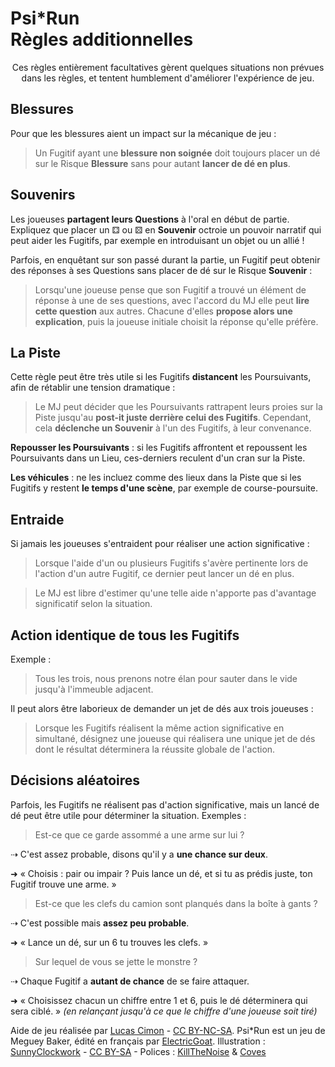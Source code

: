 # <span class="psirun">Psi<span class="asterisk">*</span>Run</span><br> Règles additionnelles
<center>
Ces règles entièrement facultatives gèrent quelques situations non prévues dans les règles,
et tentent humblement d'améliorer l'expérience de jeu.
</center>

## Blessures
Pour que les blessures aient un impact sur la mécanique de jeu :

> Un Fugitif ayant une **blessure non soignée** doit toujours placer un dé sur le Risque **Blessure** sans pour autant **lancer de dé en plus**.

## Souvenirs
Les joueuses **partagent leurs Questions** à l'oral en début de partie.
Expliquez que placer un ⚃ ou ⚄ en **Souvenir** octroie un pouvoir narratif
qui peut aider les Fugitifs, par exemple en introduisant un objet ou un allié !
<!-- = flashback dans Blades in the Dark -->

Parfois, en enquêtant sur son passé durant la partie,
un Fugitif peut obtenir des réponses à ses Questions
sans placer de dé sur le Risque **Souvenir** :

> Lorsqu'une joueuse pense que son Fugitif a trouvé un élément de réponse à une de ses questions,
> avec l'accord du MJ elle peut **lire cette question** aux autres.
> Chacune d'elles **propose alors une explication**,
> puis la joueuse initiale choisit la réponse qu'elle préfère.

## La Piste
Cette règle peut être très utile si les Fugitifs **distancent** les Poursuivants,
afin de rétablir une tension dramatique :

> Le MJ peut décider que les Poursuivants rattrapent leurs proies sur la Piste
> jusqu'au **post-it juste derrière celui des Fugitifs**.
> Cependant, cela **déclenche un Souvenir** à l'un des Fugitifs, à leur convenance.

**Repousser les Poursuivants** : si les Fugitifs affrontent et repoussent les Poursuivants dans un Lieu,
ces-derniers reculent d'un cran sur la Piste.

**Les véhicules** : ne les incluez comme des lieux dans la Piste que si les Fugitifs y restent **le temps d'une scène**, par exemple de course-poursuite.

## Entraide
Si jamais les joueuses s'entraident pour réaliser une action significative :

> Lorsque l'aide d'un ou plusieurs Fugitifs s'avère pertinente lors de l'action d'un autre Fugitif, ce dernier peut lancer un dé en plus.

> Le MJ est libre d'estimer qu'une telle aide n'apporte pas d'avantage significatif selon la situation.

## Action identique de tous les Fugitifs
Exemple :

> Tous les trois, nous prenons notre élan pour sauter dans le vide jusqu'à l'immeuble adjacent.

Il peut alors être laborieux de demander un jet de dés aux trois joueuses :

> Lorsque les Fugitifs réalisent la même action significative en simultané, désignez une joueuse qui réalisera une unique jet de dés dont le résultat déterminera la réussite globale de l'action.

## Décisions aléatoires
Parfois, les Fugitifs ne réalisent pas d'action significative,
mais un lancé de dé peut être utile pour déterminer la situation.
Exemples :

<p class="half-break"></p>

> Est-ce que ce garde assommé a une arme sur lui ?

⇢ C'est assez probable, disons qu'il y a **une chance sur deux**.

➜ « Choisis : pair ou impair ? Puis lance un dé, et si tu as prédis juste, ton Fugitif trouve une arme. »

<p class="half-break"></p>

> Est-ce que les clefs du camion sont planqués dans la boîte à gants ?

⇢ C'est possible mais **assez peu probable**.

➜ « Lance un dé, sur un 6 tu trouves les clefs. »

<p class="half-break"></p>

> Sur lequel de vous se jette le monstre ?

⇢ Chaque Fugitif a **autant de chance** de se faire attaquer.

➜ « Choisissez chacun un chiffre entre 1 et 6, puis le dé déterminera qui sera ciblé. »
_(en relançant jusqu'à ce que le chiffre d'une joueuse soit tiré)_

<footer>

Aide de jeu réalisée par [Lucas Cimon](https://chezsoi.org/lucas/blog/) - [CC BY-NC-SA](https://creativecommons.org/licenses/by-nc-sa/3.0/fr/).
Psi*Run est un jeu de Meguey Baker, édité en français par [ElectricGoat](https://electric-goat.net/products/1).
Illustration : [SunnyClockwork](https://www.deviantart.com/sunnyclockwork/art/Firebrand-Remembers-520559447) - [CC BY-SA](https://creativecommons.org/licenses/by-sa/3.0/) - Polices : [KillTheNoise](https://www.fontspace.com/kill-the-noise-font-f17592) & [Coves](https://www.behance.net/gallery/32715299/Coves-Free-Font)
</footer>
